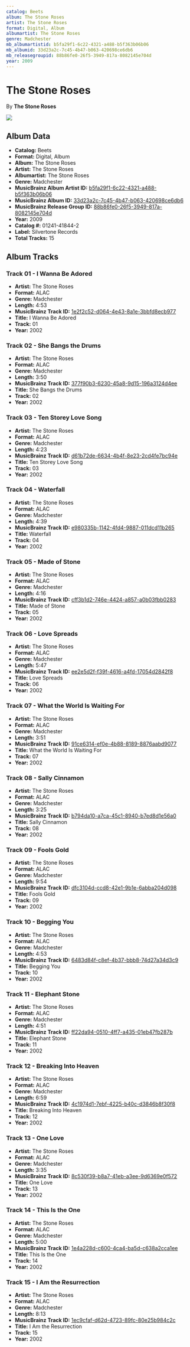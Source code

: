```yaml
---
catalog: Beets
album: The Stone Roses
artist: The Stone Roses
format: Digital, Album
albumartist: The Stone Roses
genre: Madchester
mb_albumartistid: b5fa29f1-6c22-4321-a488-b5f363b06b06
mb_albumid: 33d23a2c-7c45-4b47-b063-420698ce6db6
mb_releasegroupid: 88b86fe0-26f5-3949-817a-8082145e704d
year: 2009
---
```


# The Stone Roses

By **The Stone Roses**

![](../../assets/beetscovers/The_Stone_Roses-The_Stone_Roses.jpg)

## Album Data

- **Catalog:** Beets
- **Format:** Digital, Album
- **Album:** The Stone Roses
- **Artist:** The Stone Roses
- **Albumartist:** The Stone Roses
- **Genre:** Madchester
- **MusicBrainz Album Artist ID:** [b5fa29f1-6c22-4321-a488-b5f363b06b06](https://musicbrainz.org/artist/b5fa29f1-6c22-4321-a488-b5f363b06b06)
- **MusicBrainz Album ID:** [33d23a2c-7c45-4b47-b063-420698ce6db6](https://musicbrainz.org/release/33d23a2c-7c45-4b47-b063-420698ce6db6)
- **MusicBrainz Release Group ID:** [88b86fe0-26f5-3949-817a-8082145e704d](https://musicbrainz.org/release-group/88b86fe0-26f5-3949-817a-8082145e704d)
- **Year:** 2009
- **Catalog #:** 01241-41844-2
- **Label:** Silvertone Records
- **Total Tracks:** 15

## Album Tracks

### Track 01 - I Wanna Be Adored

- **Artist:** The Stone Roses
- **Format:** ALAC
- **Genre:** Madchester
- **Length:** 4:53
- **MusicBrainz Track ID:** [1e2f2c52-d064-4e43-8a1e-3bbfd8ecb977](https://musicbrainz.org/recording/1e2f2c52-d064-4e43-8a1e-3bbfd8ecb977)
- **Title:** I Wanna Be Adored
- **Track:** 01
- **Year:** 2002

### Track 02 - She Bangs the Drums

- **Artist:** The Stone Roses
- **Format:** ALAC
- **Genre:** Madchester
- **Length:** 3:50
- **MusicBrainz Track ID:** [377f90b3-6230-45a8-9d15-196a3124d4ee](https://musicbrainz.org/recording/377f90b3-6230-45a8-9d15-196a3124d4ee)
- **Title:** She Bangs the Drums
- **Track:** 02
- **Year:** 2002

### Track 03 - Ten Storey Love Song

- **Artist:** The Stone Roses
- **Format:** ALAC
- **Genre:** Madchester
- **Length:** 4:23
- **MusicBrainz Track ID:** [d61b72de-6634-4b4f-8e23-2cd4fe7bc94e](https://musicbrainz.org/recording/d61b72de-6634-4b4f-8e23-2cd4fe7bc94e)
- **Title:** Ten Storey Love Song
- **Track:** 03
- **Year:** 2002

### Track 04 - Waterfall

- **Artist:** The Stone Roses
- **Format:** ALAC
- **Genre:** Madchester
- **Length:** 4:39
- **MusicBrainz Track ID:** [e980335b-1142-4fd4-9887-011dcd11b265](https://musicbrainz.org/recording/e980335b-1142-4fd4-9887-011dcd11b265)
- **Title:** Waterfall
- **Track:** 04
- **Year:** 2002

### Track 05 - Made of Stone

- **Artist:** The Stone Roses
- **Format:** ALAC
- **Genre:** Madchester
- **Length:** 4:16
- **MusicBrainz Track ID:** [cff3b1d2-746e-4424-a857-a0b03fbb0283](https://musicbrainz.org/recording/cff3b1d2-746e-4424-a857-a0b03fbb0283)
- **Title:** Made of Stone
- **Track:** 05
- **Year:** 2002

### Track 06 - Love Spreads

- **Artist:** The Stone Roses
- **Format:** ALAC
- **Genre:** Madchester
- **Length:** 5:47
- **MusicBrainz Track ID:** [ee2e5d2f-f39f-4616-a4fd-17054d2842f8](https://musicbrainz.org/recording/ee2e5d2f-f39f-4616-a4fd-17054d2842f8)
- **Title:** Love Spreads
- **Track:** 06
- **Year:** 2002

### Track 07 - What the World Is Waiting For

- **Artist:** The Stone Roses
- **Format:** ALAC
- **Genre:** Madchester
- **Length:** 3:51
- **MusicBrainz Track ID:** [91ce6314-ef0e-4b88-8189-8876aabd9077](https://musicbrainz.org/recording/91ce6314-ef0e-4b88-8189-8876aabd9077)
- **Title:** What the World Is Waiting For
- **Track:** 07
- **Year:** 2002

### Track 08 - Sally Cinnamon

- **Artist:** The Stone Roses
- **Format:** ALAC
- **Genre:** Madchester
- **Length:** 3:25
- **MusicBrainz Track ID:** [b794da10-a7ca-45c1-8940-b7ed8d1e56a0](https://musicbrainz.org/recording/b794da10-a7ca-45c1-8940-b7ed8d1e56a0)
- **Title:** Sally Cinnamon
- **Track:** 08
- **Year:** 2002

### Track 09 - Fools Gold

- **Artist:** The Stone Roses
- **Format:** ALAC
- **Genre:** Madchester
- **Length:** 9:54
- **MusicBrainz Track ID:** [dfc3104d-ccd8-42e1-9b1e-6abba204d098](https://musicbrainz.org/recording/dfc3104d-ccd8-42e1-9b1e-6abba204d098)
- **Title:** Fools Gold
- **Track:** 09
- **Year:** 2002

### Track 10 - Begging You

- **Artist:** The Stone Roses
- **Format:** ALAC
- **Genre:** Madchester
- **Length:** 4:53
- **MusicBrainz Track ID:** [6483d84f-c8ef-4b37-bbb8-74d27a34d3c9](https://musicbrainz.org/recording/6483d84f-c8ef-4b37-bbb8-74d27a34d3c9)
- **Title:** Begging You
- **Track:** 10
- **Year:** 2002

### Track 11 - Elephant Stone

- **Artist:** The Stone Roses
- **Format:** ALAC
- **Genre:** Madchester
- **Length:** 4:51
- **MusicBrainz Track ID:** [ff22da94-0510-4ff7-a435-01eb47fb287b](https://musicbrainz.org/recording/ff22da94-0510-4ff7-a435-01eb47fb287b)
- **Title:** Elephant Stone
- **Track:** 11
- **Year:** 2002

### Track 12 - Breaking Into Heaven

- **Artist:** The Stone Roses
- **Format:** ALAC
- **Genre:** Madchester
- **Length:** 6:59
- **MusicBrainz Track ID:** [4c1974d1-7ebf-4225-b40c-d3846b8f30f8](https://musicbrainz.org/recording/4c1974d1-7ebf-4225-b40c-d3846b8f30f8)
- **Title:** Breaking Into Heaven
- **Track:** 12
- **Year:** 2002

### Track 13 - One Love

- **Artist:** The Stone Roses
- **Format:** ALAC
- **Genre:** Madchester
- **Length:** 3:35
- **MusicBrainz Track ID:** [8c530f39-b8a7-41eb-a3ee-9d6369e0f572](https://musicbrainz.org/recording/8c530f39-b8a7-41eb-a3ee-9d6369e0f572)
- **Title:** One Love
- **Track:** 13
- **Year:** 2002

### Track 14 - This Is the One

- **Artist:** The Stone Roses
- **Format:** ALAC
- **Genre:** Madchester
- **Length:** 5:00
- **MusicBrainz Track ID:** [1e4a228d-c600-4ca4-ba5d-c638a2cca1ee](https://musicbrainz.org/recording/1e4a228d-c600-4ca4-ba5d-c638a2cca1ee)
- **Title:** This Is the One
- **Track:** 14
- **Year:** 2002

### Track 15 - I Am the Resurrection

- **Artist:** The Stone Roses
- **Format:** ALAC
- **Genre:** Madchester
- **Length:** 8:13
- **MusicBrainz Track ID:** [1ec9cfaf-d62d-4723-89fc-80e25b984c2c](https://musicbrainz.org/recording/1ec9cfaf-d62d-4723-89fc-80e25b984c2c)
- **Title:** I Am the Resurrection
- **Track:** 15
- **Year:** 2002

